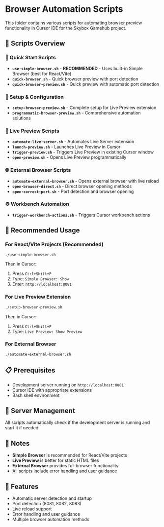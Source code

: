 # Browser Automation Scripts

This folder contains various scripts for automating browser preview functionality in Cursor IDE for the Skybox Gamehub project.

## 📁 Scripts Overview

### 🚀 Quick Start Scripts
- **`use-simple-browser.sh`** - **RECOMMENDED** - Uses built-in Simple Browser (best for React/Vite)
- **`quick-browser.sh`** - Quick browser preview with port detection
- **`quick-browser-preview.sh`** - Quick preview with automatic port detection

### 🔧 Setup & Configuration
- **`setup-browser-preview.sh`** - Complete setup for Live Preview extension
- **`programmatic-browser-preview.sh`** - Comprehensive automation solutions

### 🎯 Live Preview Scripts
- **`automate-live-server.sh`** - Automates Live Server extension
- **`launch-preview.sh`** - Launches Live Preview in Cursor
- **`trigger-preview.sh`** - Triggers Live Preview in existing Cursor window
- **`open-preview.sh`** - Opens Live Preview programmatically

### 🌐 External Browser Scripts
- **`automate-external-browser.sh`** - Opens external browser with live reload
- **`open-browser-direct.sh`** - Direct browser opening methods
- **`open-correct-port.sh`** - Port detection and browser opening

### ⚙️ Workbench Automation
- **`trigger-workbench-actions.sh`** - Triggers Cursor workbench actions

## 🎯 Recommended Usage

### For React/Vite Projects (Recommended)
```bash
./use-simple-browser.sh
```
Then in Cursor:
1. Press `Ctrl+Shift+P`
2. Type: `Simple Browser: Show`
3. Enter: `http://localhost:8081`

### For Live Preview Extension
```bash
./setup-browser-preview.sh
```
Then in Cursor:
1. Press `Ctrl+Shift+P`
2. Type: `Live Preview: Show Preview`

### For External Browser
```bash
./automate-external-browser.sh
```

## 📋 Prerequisites

- Development server running on `http://localhost:8081`
- Cursor IDE with appropriate extensions
- Bash shell environment

## 🔧 Server Management

All scripts automatically check if the development server is running and start it if needed.

## 📝 Notes

- **Simple Browser** is recommended for React/Vite projects
- **Live Preview** is better for static HTML files
- **External Browser** provides full browser functionality
- All scripts include error handling and user guidance

## 🎨 Features

- Automatic server detection and startup
- Port detection (8081, 8082, 8083)
- Live reload support
- Error handling and user guidance
- Multiple browser automation methods